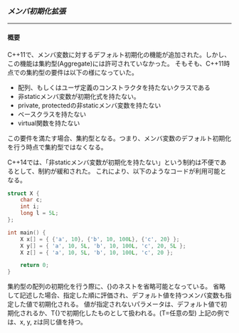 ### *メンバ初期化拡張*
---
#### 概要
C++11で、メンバ変数に対するデフォルト初期化の機能が追加された。しかし、この機能は集約型(Aggregate)には許可されていなかった。
そもそも、C++11時点での集約型の要件は以下の様になっていた。

 * 配列、もしくはユーザ定義のコンストラクタを持たないクラスである
 * 非staticメンバ変数が初期化式を持たない。
 * private, protectedの非staticメンバ変数を持たない
 * ベースクラスを持たない
 * virtual関数を持たない

この要件を満たす場合、集約型となる。つまり、メンバ変数のデフォルト初期化を行う時点で集約型ではなくなる。

C++14では、「非staticメンバ変数が初期化を持たない」という制約は不便であるとして、制約が緩和された。
これにより、以下のようなコードが利用可能となる。

```c++
struct X {
    char c;
    int i;
    long l = 5L;
};

int main() {
    X x[] = { {'a', 10}, {'b', 10, 100L}, {'c', 20} };
    X y[] = { 'a', 10, 5L, 'b', 10, 100L, 'c', 20, 5L };
    X z[] = { 'a', 10, 5L, 'b', 10, 100L, 'c', 20 };

    return 0;
}
```

集約型の配列の初期化を行う際に、{}のネストを省略可能となっている。
省略して記述した場合、指定した順に評価され、デフォルト値を持つメンバ変数も指定した値で初期化される。
値が指定されないパラメータは、デフォルト値で初期化されるか、T{}で初期化したものとして扱われる。(T=任意の型)
上記の例では、x, y, zは同じ値を持つ。


